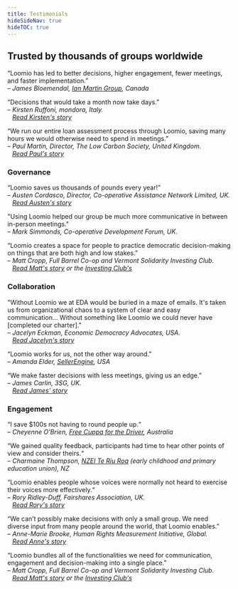 ```yaml
---
title: Testimonials
hideSideNav: true
hideTOC: true
---
```


## Trusted by thousands of groups worldwide

“Loomio has led to better decisions, higher engagement, fewer meetings, and faster implementation.”<br>
_– James Bloemendal, [Ian Martin Group](https://ianmartin.com/), Canada_

“Decisions that would take a month now take days.”<br>
*– Kirsten Ruffoni, mondora, Italy. <br> &ensp; [Read Kirsten's story](https://blog.loomio.org/2019/02/13/leading-italy-into-the-future-of-work/?utm_campaign=testimonial&utm_term=help)*

“We run our entire loan assessment process through Loomio, saving many hours we would otherwise need to spend in meetings.”<br>
*– Paul Martin, Director, The Low Carbon Society, United Kingdom. <br> &ensp; [Read Paul's story](https://blog.loomio.org/2019/06/19/funding-community-renewable-projects/?utm_campaign=testimonial&utm_term=help)*

### Governance

“Loomio saves us thousands of pounds every year!”<br>
*– Austen Cordasco, Director, Co-operative Assistance Network Limited, UK. <br> &ensp; [Read Austen's story](https://blog.loomio.org/2019/03/27/helping-uk-cooperatives-thrive/?utm_campaign=testimonial&utm_term=help)*

"Using Loomio helped our group be much more communicative in between in-person meetings."<br>
*– Mark Simmonds, Co-operative Development Forum, UK.*

“Loomio creates a space for people to practice democratic decision-making on things that are both high and low stakes.”<br>
*– Matt Cropp, Full Barrel Co-op and Vermont Solidarity Investing Club. <br> &ensp; [Read Matt's story](https://blog.loomio.org/2019/07/11/brewery-cooperative-using-loomio-to-bring-everyone-to-the-table/?utm_campaign=testimonial&utm_term=help) or the [Investing Club's](https://blog.loomio.org/2019/06/14/investing-in-community/?utm_campaign=testimonial&utm_term=help)*

### Collaboration

"Without Loomio we at EDA would be buried in a maze of emails. It's taken us from organizational chaos to a system of clear and easy communication... Without something like Loomio we could never have [completed our charter]."<br>
*– Jacelyn Eckman, Economic Democracy Advocates, USA. <br> &ensp; [Read Jacelyn's story](https://blog.loomio.org/2019/07/11/regenerating-the-earth-for-future-generations)*

“Loomio works for us, not the other way around.”<br>
*– Amanda Elder, [SellerEngine](https://sellerengine.com/), USA*

“We make faster decisions with less meetings, giving us an edge.”<br>
*– James Carlin, 3SG, UK. <br> &ensp; [Read James' story](https://blog.loomio.org/2019/05/09/uniting-charities-for-a-common-cause/?utm_campaign=testimonial&utm_term=help)*

### Engagement

“I save $100s not having to round people up.“<br>
*– Cheyenne O'Brien, [Free Cuppa for the Driver](freecuppa.com.au/), Australia*

“We gained quality feedback, participants had time to hear other points of view and consider theirs.“<br>
*– Charmaine Thompson, [NZEI Te Riu Roa](https://www.nzei.org.nz/) (early childhood and primary education union), NZ*

“Loomio enables people whose voices were normally not heard to exercise their voices more effectively.“<br>
*– Rory Ridley-Duff, Fairshares Association, UK. <br> &ensp; [Read Rory's story](https://blog.loomio.org/2016/10/04/fairshares/?utm_campaign=testimonial&utm_term=help)*

“We can’t possibly make decisions with only a small group. We need diverse input from many people around the world, that Loomio enables.”<br>
*– Anne-Marie Brooke, Human Rights Measurement Initiative, Global. <br> &ensp; [Read Anne's story](https://blog.loomio.org/2019/07/02/making-the-invisible-visible-measuring-human-rights/)*

“Loomio bundles all of the functionalities we need for communication, engagement and decision-making into a single place.”<br>
*– Matt Cropp, Full Barrel Co-op and Vermont Solidarity Investing Club. <br> &ensp; [Read Matt's story](https://blog.loomio.org/2019/07/11/brewery-cooperative-using-loomio-to-bring-everyone-to-the-table/) or the [Investing Club's](https://blog.loomio.org/2019/06/14/investing-in-community/)*
